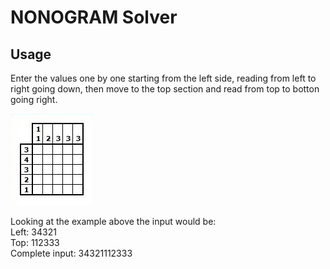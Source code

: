 # NONOGRAM Solver

## Usage

Enter the values one by one starting from the left side, reading from left to right going down,
then move to the top section and read from top to botton going right.

![alt text](media/nonogram5x5.jpg "Nonogram 5x5")

Looking at the example above the input would be:  
Left: 34321  
Top: 112333  
Complete input: 34321112333
